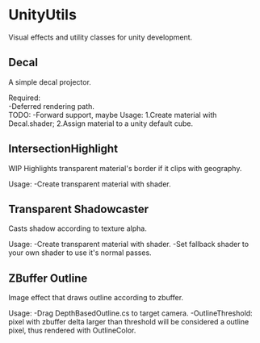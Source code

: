 UnityUtils
======
Visual effects and utility classes for unity development.

Decal
------
A simple decal projector.

Required:  
	-Deferred rendering path.  
TODO: 
	-Forward support, maybe
Usage:
	1.Create material with Decal.shader;
	2.Assign material to a unity default cube.

IntersectionHighlight
------
WIP
Highlights transparent material's border if it clips with geography.

Usage:
	-Create transparent material with shader.

Transparent Shadowcaster
------
Casts shadow according to texture alpha.

Usage:
	-Create transparent material with shader.
	-Set fallback shader to your own shader to use it's normal passes.

ZBuffer Outline
------
Image effect that draws outline according to zbuffer.

Usage:
	-Drag DepthBasedOutline.cs to target camera.
	-OutlineThreshold: pixel with zbuffer delta larger than threshold will be considered a outline pixel, thus rendered with OutlineColor.
